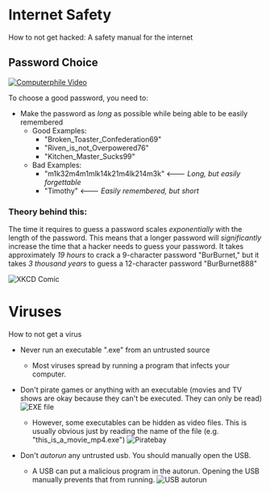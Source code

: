 # Internet Safety
How to not get hacked: A safety manual for the internet

## Password Choice
[![Computerphile Video](http://img.youtube.com/vi/3NjQ9b3pgIg/0.jpg)](http://www.youtube.com/watch?v=3NjQ9b3pgIg)

To choose a good password, you need to:
* Make the password as *long* as possible while being able to be easily remembered
    * Good Examples:
        * "Broken_Toaster_Confederation69"
        * "Riven_is_not_Overpowered76"
        * "Kitchen_Master_Sucks99"
    * Bad Examples: 
        * "m1k32m4m1mlk14k21m4lk214m3k" <--- *Long, but easily forgettable*
        * "Timothy" <--- *Easily remembered, but short*

### Theory behind this: 
The time it requires to guess a password scales *exponentially* with the length of the password. This means that a longer password will *significantly* increase the time that a hacker needs to guess your password. It takes approximately *19 hours* to crack a 9-character password "BurBurnet," but it takes *3 thousand years* to guess a 12-character password "BurBurnet888"


![XKCD Comic](https://imgs.xkcd.com/comics/password_strength.png)

# Viruses
How to not get a virus
* Never run an executable ".exe" from an untrusted source
    * Most viruses spread by running a program that infects your computer.
* Don't pirate games or anything with an executable (movies and TV shows are okay because they can't be executed. They can only be read) 
![EXE file](https://lh3.ggpht.com/_M0X9MzkzNXE/Sz-mfrTBQYI/AAAAAAAADzY/z4HUy6W4hAA/Locate%20mysql.exe%20file%5B2%5D.png?imgmax=800)

    * However, some executables can be hidden as video files. This is usually obvious just by reading the name of the file (e.g. "this_is_a_movie_mp4.exe")
![Piratebay](https://thepiratebay-proxylist.org/assets/img/tpb.jpg)

* Don't *autorun* any untrusted usb. You should manually open the USB.
    * A USB can put a malicious program in the autorun. Opening the USB manually prevents that from running.
![USB autorun](http://www.samlogic.net/articles/images/autoplay-dialogbox-with-worm-conficker.png)
